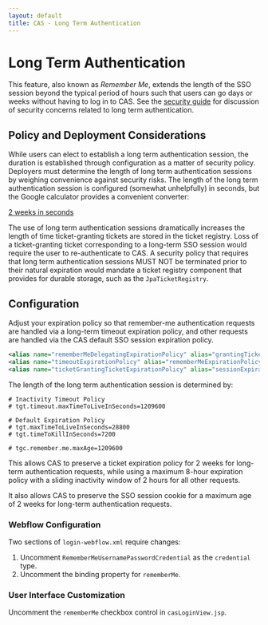 ```yaml
---
layout: default
title: CAS - Long Term Authentication
---
```


# Long Term Authentication
This feature, also known as *Remember Me*, extends the length of the SSO session beyond the typical period of hours
such that users can go days or weeks without having to log in to CAS. See the
[security guide](../planning/Security-Guide.html)
for discussion of security concerns related to long term authentication.


## Policy and Deployment Considerations
While users can elect to establish a long term authentication session, the duration is established through
configuration as a matter of security policy. Deployers must determine the length of long term authentication sessions
by weighing convenience against security risks. The length of the long term authentication session is configured
(somewhat unhelpfully) in seconds, but the Google calculator provides a convenient converter:

[2 weeks in seconds](https://www.google.com/search?q=2+weeks+in+seconds&oq=2+weeks+in+seconds)

The use of long term authentication sessions dramatically increases the length of time ticket-granting tickets are
stored in the ticket registry. Loss of a ticket-granting ticket corresponding to a long-term SSO session would require
the user to re-authenticate to CAS. A security policy that requires that long term authentication sessions MUST NOT
be terminated prior to their natural expiration would mandate a ticket registry component that provides for durable storage, such as the `JpaTicketRegistry`.

## Configuration

Adjust your expiration policy so that remember-me authentication requests are
handled via a long-term timeout expiration policy, and other requests
are handled via the CAS default SSO session expiration policy.

```xml
<alias name="rememberMeDelegatingExpirationPolicy" alias="grantingTicketExpirationPolicy" />
<alias name="timeoutExpirationPolicy" alias="rememberMeExpirationPolicy" />
<alias name="ticketGrantingTicketExpirationPolicy" alias="sessionExpirationPolicy" />
```

The length of the long term authentication session is determined by:

```properties
# Inactivity Timeout Policy
# tgt.timeout.maxTimeToLiveInSeconds=1209600

# Default Expiration Policy
# tgt.maxTimeToLiveInSeconds=28800
# tgt.timeToKillInSeconds=7200

# tgc.remember.me.maxAge=1209600
```

This allows CAS to preserve a ticket expiration policy for 2 weeks for
long-term authentication requests, while using a maximum 8-hour expiration policy
with a sliding inactivity window of 2 hours for all other requests.

It also allows CAS to preserve the SSO session cookie for a maximum age of
2 weeks for long-term authentication requests.

### Webflow Configuration
Two sections of `login-webflow.xml` require changes:
1. Uncomment `RememberMeUsernamePasswordCredential` as the `credential` type.
2. Uncomment the binding property for `rememberMe`.

### User Interface Customization
Uncomment the `rememberMe` checkbox control in `casLoginView.jsp`.
